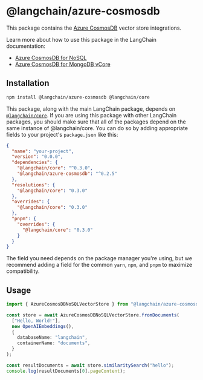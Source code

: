 # @langchain/azure-cosmosdb

This package contains the [Azure CosmosDB](https://learn.microsoft.com/azure/cosmos-db/) vector store integrations.

Learn more about how to use this package in the LangChain documentation:

- [Azure CosmosDB for NoSQL](https://js.langchain.com/docs/integrations/vector_stores/azure_cosmosdb_nosql)
- [Azure CosmosDB for MongoDB vCore](https://js.langchain.com/docs/integrations/vector_stores/azure_cosmosdb_mongodb)

## Installation

```bash npm2yarn
npm install @langchain/azure-cosmosdb @langchain/core
```

This package, along with the main LangChain package, depends on [`@langchain/core`](https://npmjs.com/package/@langchain/core/).
If you are using this package with other LangChain packages, you should make sure that all of the packages depend on the same instance of @langchain/core.
You can do so by adding appropriate fields to your project's `package.json` like this:

```json
{
  "name": "your-project",
  "version": "0.0.0",
  "dependencies": {
    "@langchain/core": "^0.3.0",
    "@langchain/azure-cosmosdb": "^0.2.5"
  },
  "resolutions": {
    "@langchain/core": "0.3.0"
  },
  "overrides": {
    "@langchain/core": "0.3.0"
  },
  "pnpm": {
    "overrides": {
      "@langchain/core": "0.3.0"
    }
  }
}
```

The field you need depends on the package manager you're using, but we recommend adding a field for the common `yarn`, `npm`, and `pnpm` to maximize compatibility.

## Usage

```typescript
import { AzureCosmosDBNoSQLVectorStore } from "@langchain/azure-cosmosdb";

const store = await AzureCosmosDBNoSQLVectorStore.fromDocuments(
  ["Hello, World!"],
  new OpenAIEmbeddings(),
  {
    databaseName: "langchain",
    containerName: "documents",
  }
);

const resultDocuments = await store.similaritySearch("hello");
console.log(resultDocuments[0].pageContent);
```
